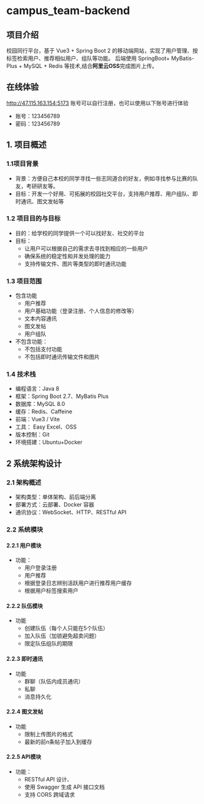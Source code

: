 # campus_team-backend

## 项目介绍
校园同行平台，基于 Vue3 + Spring Boot 2 的移动端网站，实现了用户管理、按标签检索用户、推荐相似用户、组队等功能。
后端使用 SpringBoot+ MyBatis-Plus + MySQL + Redis 等技术,结合**阿里云OSS**完成图片上传。

## 在线体验
http://47.115.163.154:5173
账号可以自行注册，也可以使用以下账号进行体验
- 账号：123456789
- 密码：123456789


## 1. 项目概述

### 1.1项目背景

- 背景：方便自己本校的同学寻找一些志同道合的好友，例如寻找参与比赛的队友，考研研友等。
- 目标：开发一个好用、可拓展的校园社交平台，支持用户推荐、用户组队、即时通讯、图文发帖等

### 1.2 项目目的与目标

- 目的：给学校的同学提供一个可以找好友、社交的平台
- 目标：
  - 让用户可以根据自己的需求去寻找到相应的一些用户
  - 确保系统的稳定性和并发处理的能力
  - 支持传输文件、图片等类型的即时通讯功能

### 1.3 项目范围

- 包含功能
  - 用户推荐
  - 用户基础功能（登录注册、个人信息的修改等）
  - 文本内容通讯
  - 图文发帖
  - 用户组队
- 不包含功能：
  - 不包括支付功能
  - 不包括即时通讯传输文件和图片

### 1.4 技术栈

- 编程语言：Java 8
- 框架：Spring Boot 2.7、MyBatis Plus
- 数据库：MySQL 8.0
- 缓存：Redis、Caffeine
- 前端：Vue3 / Vite
- 工具： Easy Excel、OSS
- 版本控制：Git
- 环境搭建：Ubuntu+Docker

## 2 系统架构设计

### 2.1 架构概述

- 架构类型：单体架构、前后端分离
- 部署方式：云部署、Docker 容器
- 通讯协议：WebSocket、HTTP、RESTful API

### 2.2 系统模块

#### 2.2.1 用户模块

- 功能：
  - 用户登录注册
  - 用户推荐
  - 根据登录日志辨别活跃用户进行推荐用户缓存
  - 根据用户标签搜索用户

#### 2.2.2 队伍模块

- 功能
  - 创建队伍（每个人只能在5个队伍）
  - 加入队伍（加锁避免超卖问题）
  - 限定队伍组队的期限

#### 2.2.3 即时通讯

- 功能
  - 群聊（队伍内成员通讯）
  - 私聊
  - 消息持久化

#### 2.2.4 图文发帖

- 功能
  - 限制上传图片的格式
  - 最新的前n条帖子加入到缓存

#### 2.2.5 API模块

- 功能：
  - RESTful API 设计、
  - 使用 Swagger 生成 API 接口文档
  - 支持 CORS 跨域请求
